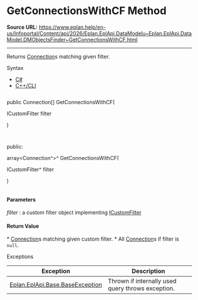 # GetConnectionsWithCF Method

**Source URL:** https://www.eplan.help/en-us/Infoportal/Content/api/2026/Eplan.EplApi.DataModelu~Eplan.EplApi.DataModel.DMObjectsFinder~GetConnectionsWithCF.html

---

Returns [Connection](Eplan.EplApi.DataModelu~Eplan.EplApi.DataModel.Connection.html)s matching given filter.

Syntax

- [C#](#i-syntax-CS)
- [C++/CLI](#i-syntax-CPP2005)

```
```
public Connection[] GetConnectionsWithCF( 

   ICustomFilter filter

)
```
```

```
```
public:

array<Connection^>^ GetConnectionsWithCF( 

   ICustomFilter^ filter

)
```
```

#### Parameters

*filter*
:   a custom filter object implementing [ICustomFilter](Eplan.EplApi.DataModelu~Eplan.EplApi.DataModel.ICustomFilter.html)

#### Return Value

\* [Connection](Eplan.EplApi.DataModelu~Eplan.EplApi.DataModel.Connection.html)s matching given custom filter. \* All [Connection](Eplan.EplApi.DataModelu~Eplan.EplApi.DataModel.Connection.html)s if filter is `null`.

Exceptions

| Exception | Description |
| --- | --- |
| [Eplan.EplApi.Base.BaseException](Eplan.EplApi.Baseu~Eplan.EplApi.Base.BaseException.html) | Thrown if internally used query throws exception. |
